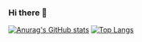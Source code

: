 ### Hi there 👋

<!--
**iamzhiyudong/iamzhiyudong** is a ✨ _special_ ✨ repository because its `README.md` (this file) appears on your GitHub profile.

Here are some ideas to get you started:

- 🔭 I’m currently working on ...
- 🌱 I’m currently learning ...
- 👯 I’m looking to collaborate on ...
- 🤔 I’m looking for help with ...
- 💬 Ask me about ...
- 📫 How to reach me: ...
- 😄 Pronouns: ...
- ⚡ Fun fact: ...
-->

[![Anurag's GitHub stats](https://github-readme-stats.vercel.app/api?username=iamzhiyudong&show_icons=true&hide=prs&include_all_commits=true&line_height=24&bg_color=20,D8603D,7E4989&text_color=ffffff&title_color=ffffff&icon_color=ffffff)](https://github.com/anuraghazra/github-readme-stats)    [![Top Langs](https://github-readme-stats.vercel.app/api/top-langs/?username=iamzhiyudong&layout=compact&bg_color=20,D8603D,7E4989&text_color=ffffff&title_color=ffffff&icon_color=ffffff&hide=Tcl,C)](https://github.com/anuraghazra/github-readme-stats)

